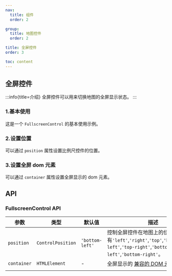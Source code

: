 ```yaml
---
nav:
  title: 组件
  order: 2

group:
  title: 地图控件
  order: 2

title: 全屏控件
order: 3

toc: content
---
```


## 全屏控件

:::info{title=介绍}
全屏控件可以用来切换地图的全屏显示状态。
:::

### 1.基本使用

这是一个 `FullscreenControl` 的基本使用示例。

<code src="../examples/fullscreenControl/demo1.tsx" compact="true"></code>

### 2.设置位置

可以通过 `position` 属性设置比例尺控件的位置。

<code src="../examples/fullscreenControl/demo2.tsx" compact="true"></code>

### 3.设置全屏 dom 元素

可以通过 `container` 属性设置全屏显示的 dom 元素。

<code src="../examples/fullscreenControl/demo3.tsx" compact="true"></code>

## API

### FullscreenControl API

| 参数        | 类型              | 默认值          | 描述                                                                                                                                    |
| ----------- | ----------------- | --------------- | --------------------------------------------------------------------------------------------------------------------------------------- |
| `position`  | `ControlPosition` | `'bottom-left'` | 控制全屏控件在地图上的位置。可选值有`'left'`,`'right'`,`'top'`,`'bottom'`,`'top-left'`,`'top-right'`,`'bottom-left'`,`'bottom-right'`。 |
| `container` | `HTMLElement`     | -               | 全屏显示的 [兼容的 DOM 元素](https://developer.mozilla.org/en-US/docs/Web/API/Element/requestFullscreen#compatible_elements)            |
|             |
